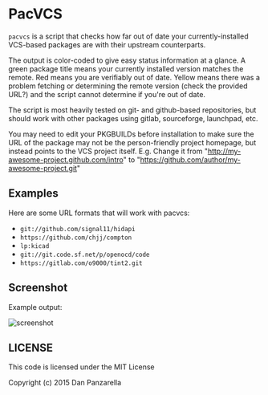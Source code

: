 PacVCS
======

`pacvcs` is a script that checks how far out of date your currently-installed VCS-based packages are with their upstream counterparts. 

The output is color-coded to give easy status information at a glance. A green package title means your currently installed version matches the remote. Red means you are verifiably out of date. Yellow means there was a problem fetching or determining the remote version (check the provided URL?) and the script cannot determine if you're out of date.

The script is most heavily tested on git- and github-based repositories, but should work with other packages using gitlab, sourceforge, launchpad, etc.

You may need to edit your PKGBUILDs before installation to make sure the URL of the package may not be the person-friendly project homepage, but instead points to the VCS project itself. E.g. Change it from "http://my-awesome-project.github.com/intro" to "https://github.com/author/my-awesome-project.git"


Examples
--------

Here are some URL formats that will work with pacvcs:

- `git://github.com/signal11/hidapi`
- `https://github.com/chjj/compton`
- `lp:kicad`
- `git://git.code.sf.net/p/openocd/code`
- `https://gitlab.com/o9000/tint2.git`


Screenshot
----------

Example output:

![screenshot](http://pzl.github.io/pacvcs/screenshot.png)


LICENSE
-------

This code is licensed under the MIT License

Copyright (c) 2015 Dan Panzarella
